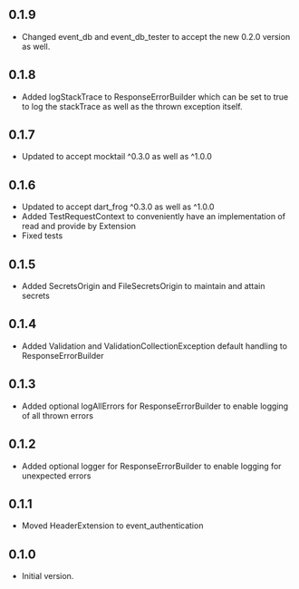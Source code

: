 ## 0.1.9

- Changed event_db and event_db_tester to accept the new 0.2.0 version as well.

## 0.1.8

- Added logStackTrace to ResponseErrorBuilder which can be set to true to log the stackTrace as well as the thrown exception itself.

## 0.1.7

- Updated to accept mocktail ^0.3.0 as well as ^1.0.0

## 0.1.6

- Updated to accept dart_frog ^0.3.0 as well as ^1.0.0
- Added TestRequestContext to conveniently have an implementation of read and provide by Extension
- Fixed tests

## 0.1.5

- Added SecretsOrigin and FileSecretsOrigin to maintain and attain secrets

## 0.1.4

- Added Validation and ValidationCollectionException default handling to ResponseErrorBuilder

## 0.1.3

- Added optional logAllErrors for ResponseErrorBuilder to enable logging of all thrown errors

## 0.1.2

- Added optional logger for ResponseErrorBuilder to enable logging for unexpected errors

## 0.1.1

- Moved HeaderExtension to event_authentication

## 0.1.0

- Initial version.
